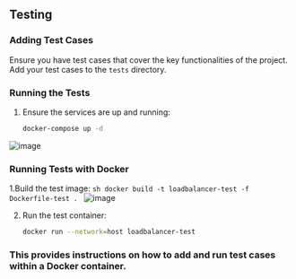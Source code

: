 ## Testing

### Adding Test Cases

Ensure you have test cases that cover the key functionalities of the project. Add your test cases to the `tests` directory.

### Running the Tests

1. Ensure the services are up and running:
    ```sh
    docker-compose up -d
    ```

![image](https://github.com/user-attachments/assets/b6091a5b-e944-47c7-afad-64b6c3b53163)



### Running Tests with Docker

1.Build the test image:
    ```sh
    docker build -t loadbalancer-test -f Dockerfile-test .
    ```
    ![image](https://github.com/user-attachments/assets/f79431ee-7999-4bd6-baea-f18d651ad113)

    
2. Run the test container:

    ```sh
    docker run --network=host loadbalancer-test
    ```


### This provides instructions on how to add and run test cases within a Docker container.

